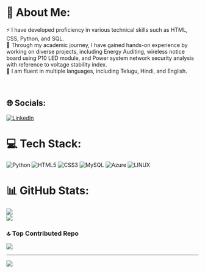 # 💫 About Me:
⚡ I have developed proficiency in various technical skills such as HTML, CSS, Python, and SQL.<br>🌱 Through my academic journey, I have gained hands-on experience by working on diverse projects, including Energy Auditing, wireless notice board using P10 LED module, and Power system network security analysis with reference to voltage stability index.<br>💬  I am fluent in multiple languages, including Telugu, Hindi, and English.<br> <br><br>


## 🌐 Socials:
[![LinkedIn](https://img.shields.io/badge/LinkedIn-%230077B5.svg?logo=linkedin&logoColor=white)](https://linkedin.com/in/www.linkedin.com/in/skky) 

# 💻 Tech Stack:
![Python](https://img.shields.io/badge/python-3670A0?style=plastic&logo=python&logoColor=ffdd54) ![HTML5](https://img.shields.io/badge/html5-%23E34F26.svg?style=plastic&logo=html5&logoColor=white) ![CSS3](https://img.shields.io/badge/css3-%231572B6.svg?style=plastic&logo=css3&logoColor=white) ![MySQL](https://img.shields.io/badge/mysql-%2300f.svg?style=plastic&logo=mysql&logoColor=white) ![Azure](https://img.shields.io/badge/azure-%230072C6.svg?style=plastic&logo=azure-devops&logoColor=white) ![LINUX](https://img.shields.io/badge/Linux-FCC624?style=plastic&logo=linux&logoColor=black)
# 📊 GitHub Stats:
![](https://github-readme-streak-stats.herokuapp.com/?user=KarthikSadari&theme=shades-of-purple&hide_border=false)<br/>
![](https://github-readme-stats.vercel.app/api/top-langs/?username=KarthikSadari&theme=shades-of-purple&hide_border=false&include_all_commits=true&count_private=true&layout=compact)

### 🔝 Top Contributed Repo
![](https://github-contributor-stats.vercel.app/api?username=KarthikSadari&limit=5&theme=radical&combine_all_yearly_contributions=true)

---
[![](https://visitcount.itsvg.in/api?id=KarthikSadari&icon=0&color=0)](https://visitcount.itsvg.in)

<!-- Proudly created with GPRM ( https://gprm.itsvg.in ) -->
